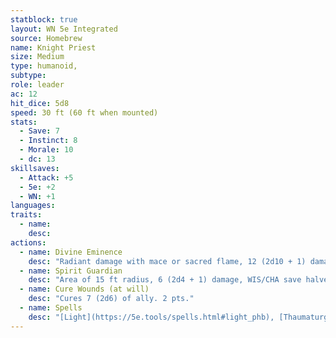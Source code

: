 ```yaml
---
statblock: true
layout: WN 5e Integrated
source: Homebrew
name: Knight Priest
size: Medium
type: humanoid,
subtype: 
role: leader
ac: 12
hit_dice: 5d8
speed: 30 ft (60 ft when mounted)
stats:
  - Save: 7
  - Instinct: 8
  - Morale: 10
  - dc: 13
skillsaves:
  - Attack: +5
  - 5e: +2
  - WN: +1
languages: 
traits:
  - name: 
    desc: 
actions:
  - name: Divine Eminence
    desc: "Radiant damage with mace or sacred flame, 12 (2d10 + 1) damage"
  - name: Spirit Guardian
    desc: "Area of 15 ft radius, 6 (2d4 + 1) damage, WIS/CHA save halves."
  - name: Cure Wounds (at will)
    desc: "Cures 7 (2d6) of ally. 2 pts."
  - name: Spells
    desc: "[Light](https://5e.tools/spells.html#light_phb), [Thaumaturgy](https://5e.tools/spells.html#thaumaturgy_phb) or [Lesser Restoration](https://5e.tools/spells.html#lesser%20restoration_phb). 1 pt."
---
```

